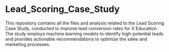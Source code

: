 # Lead_Scoring_Case_Study
This repository contains all the files and analysis related to the Lead Scoring Case Study, conducted to improve lead conversion rates for X Education. The study employs machine learning models to identify high-potential leads and provides actionable recommendations to optimize the sales and marketing processes.
